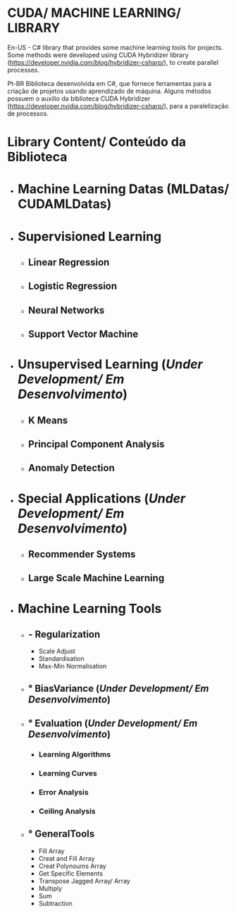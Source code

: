 # CUDA/ MACHINE LEARNING/ LIBRARY

En-US - C# library that provides some machine learning tools for projects. Some methods were developed using CUDA Hybridizer library (https://developer.nvidia.com/blog/hybridizer-csharp/), to create parallel processes.

Pt-BR Biblioteca desenvolvida em C#, que fornece ferramentas para a criação de projetos usando aprendizado de máquina. Alguns métodos possuem o auxilio da biblioteca CUDA Hybridizer (https://developer.nvidia.com/blog/hybridizer-csharp/), para a paralelização de processos.

# Library Content/ Conteúdo da Biblioteca

- # Machine Learning Datas (MLDatas/ CUDAMLDatas)

- # Supervisioned Learning
  - ## Linear Regression
  - ## Logistic Regression
  - ## Neural Networks

  - ## Support Vector Machine

- # Unsupervised Learning (**_Under Development/ Em Desenvolvimento_**)
  - ## K Means
  - ## Principal Component Analysis
  - ## Anomaly Detection

- # Special Applications (**_Under Development/ Em Desenvolvimento_**)
  - ## Recommender Systems
  - ## Large Scale Machine Learning

- # Machine Learning Tools
  - ## - Regularization 
    - Scale Adjust
    - Standardisation
    - Max-Min Normalisation

  - ## ° BiasVariance (**_Under Development/ Em Desenvolvimento_**)
  - ## ° Evaluation (**_Under Development/ Em Desenvolvimento_**)
    - ### Learning Algorithms
    - ### Learning Curves
    - ### Error Analysis
    - ### Ceiling Analysis
  - ## ° GeneralTools
    - Fill Array
    - Creat and Fill Array
    - Creat Polynoums Array
    - Get Specific Elements
    - Transpose Jagged Array/ Array
    - Multiply
    - Sum
    - Subtraction

